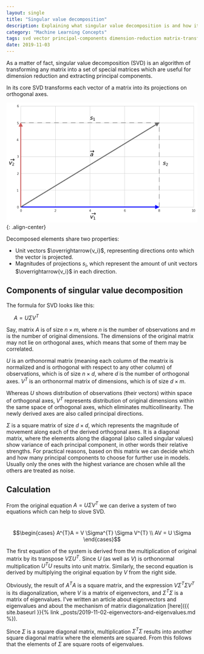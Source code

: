 ```yaml
---
layout: single
title: "Singular value decomposition"
description: Explaining what singular value decomposition is and how it is used
category: "Machine Learning Concepts"
tags: svd vector principal-components dimension-reduction matrix-transformation matrix
date: 2019-11-03
---
```

 
As a matter of fact, singular value decomposition (SVD) is an algorithm of transforming any matrix into a set of special matrices which are useful for dimension reduction and extracting principal components.
 
In its core SVD transforms each vector of a matrix into its projections on orthogonal axes.   
 
![](/assets/images/concepts/simple_vector_decomposition.png){: .align-center}
 
Decomposed elements share two properties:   
 * Unit vectors $\overrightarrow{v_i}$, representing directions onto which the vector is projected.
 * Magnitudes of projections $s_i$, which represent the amount of unit vectors $\overrightarrow{v_i}$ in each direction.
 
## Components of singular value decomposition
 
The formula for SVD looks like this:
 
&nbsp;&nbsp;&nbsp;&nbsp;
$A = U \Sigma V^{T}$
 
Say, matrix $A$ is of size $n \times m$, where $n$ is the number of observations and $m$ is the number of original dimensions. The dimensions of the original matrix may not lie on orthogonal axes, which means that some of them may be correlated.
 
$U$ is an orthonormal matrix (meaning each column of the meatrix is normalized and is orthogonal with respect to any other column) of observations, which is of size $n \times d$, where $d$ is the number of orthogonal axes.
$V^{T}$ is an orthonormal matrix of dimensions, which is of size $d \times m$.  
 
Whereas $U$ shows distribution of observations (their vectors) within space of orthogonal axes, $V^{T}$ represents distribution of original dimensions within the same space of orthogonal axes, which eliminates multicollinearity. The newly derived axes are also called principal directions.
 
$\Sigma$ is a square matrix of size $d \times d$, which represents the magnitude of movement along each of the derived orthogonal axes. It is a diagonal matrix, where the elements along the diagonal (also called singular values) show variance of each principal component, in other words their relative strengths. For practical reasons, based on this matrix we can decide which and how many principal components to choose for further use in models. Usually only the ones with the highest variance are chosen while all the others are treated as noise.  
 
## Calculation
 
From the original equation $A = U \Sigma V^{T}$ we can derive a system of two equations which can help to slove SVD.
 
&nbsp;&nbsp;&nbsp;&nbsp;
$$\begin{cases}
A^{T}A = V \Sigma^{T} \Sigma V^{T} \\
AV = U \Sigma
\end{cases}$$
 
The first equation of the system is derived from the multiplication of original matrix by its transpose $V \Sigma U^{T}$. Since $U$ (as well as $V$) is orthonormal multiplication $U^{T}U$ results into unit matrix. Similarly, the second equation is derived by multiplying the original equation by $V$ from the right side.
 
Obviously, the result of $A^{T}A$ is a square matrix, and the expression $V \Sigma^{T} \Sigma V^{T}$ is its diagonalization, where $V$ is a matrix of eigenvectors, and $\Sigma^{T} \Sigma$ is a matrix of eigenvalues. I've written an article about eigenvectors and eigenvalues and about the mechanism of matrix diagonalization [here]({{ site.baseurl }}{% link _posts/2019-11-02-eigenvectors-and-eigenvalues.md %}).
 
Since $\Sigma$ is a square diagonal matrix, multiplication $\Sigma^{T} \Sigma$ results into another square diagonal matrix where the elements are squared. From this follows that the elements of $\Sigma$ are square roots of eigenvalues.
